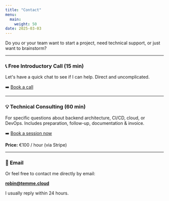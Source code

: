 ```yaml
---
title: "Contact"
menu:
  main:
    weight: 50
date: 2025-03-03
---
```


Do you or your team want to start a project, need technical support, or just want to brainstorm?

---

### 📞 Free Introductory Call (15 min)
Let's have a quick chat to see if I can help. Direct and uncomplicated.

➡️ [Book a call](https://cal.com/robintemme/15min)

---

### 💡 Technical Consulting (60 min)
For specific questions about backend architecture, CI/CD, cloud, or DevOps.
Includes preparation, follow-up, documentation & invoice.

➡️ [Book a session now](https://cal.com/robintemme/tech-consulting)

**Price:** €100 / hour (via Stripe)

---

### 📧 Email
Or feel free to contact me directly by email:

**robin@temme.cloud**

I usually reply within 24 hours.

